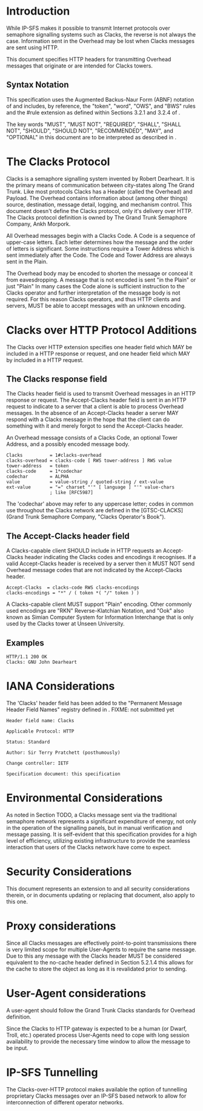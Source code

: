 # Introduction

<?rfc toc="yes"?>
<?rfc symrefs="yes"?>
<?rfc sortrefs="yes"?>
<?rfc subcompact="no"?>
<?rfc compact="yes"?>
<?rfc comments="yes"?>

While IP-SFS [](#RFC4824) makes it possible to transmit Internet protocols
over semaphore signalling systems such as Clacks, the reverse is not always
the case. Information sent in the Overhead may be lost when Clacks messages
are sent using HTTP.

This document specifies HTTP headers for transmitting Overhead messages
that originate or are intended for Clacks towers.

## Syntax Notation

This specification uses the Augmented Backus-Naur Form (ABNF) notation of [](#RFC5234)
and includes, by reference, the "token", "word", "OWS", and "BWS" rules and
the #rule extension as defined within Sections 3.2.1 and 3.2.4 of [](#RFC7230).

The key words "MUST", "MUST NOT", "REQUIRED", "SHALL", "SHALL NOT", "SHOULD",
"SHOULD NOT", "RECOMMENDED", "MAY", and "OPTIONAL" in this document are to be
interpreted as described in [](#RFC2119).

# The Clacks Protocol

Clacks is a semaphore signalling system invented by Robert Dearheart. It is the primary means of communication between city-states along The Grand Trunk. Like most protocols Clacks has a Header (called the Overhead) and Payload. The Overhead contains information about (among other things) source, destination, message detail, logging, and mechanism control. This document doesn't define the Clacks protocol, only it's delivery over HTTP. The Clacks protocol definition is owned by The Grand Trunk Semaphore Company, Ankh Morpork.

All Overhead messages begin with a Clacks Code. A Code is a sequence of upper-case letters. Each letter determines how the message and the order of letters is significant. Some instructions require a Tower Address which is sent immediately after the Code. The Code and Tower Address are always sent in the Plain.

The Overhead body may be encoded to shorten the message or conceal it from eavesdropping. A message that is not encoded is sent "in the Plain" or just "Plain" In many cases the Code alone is sufficient instruction to the Clacks operator and further interpretation of the message body is not required. For this reason Clacks operators, and thus HTTP clients and servers, MUST be able to accept messages with an unknown encoding.

# Clacks over HTTP Protocol Additions

The Clacks over HTTP extension specifies one header field which MAY be included
in a HTTP response or request, and one header field which MAY by included in
a HTTP request.

## The Clacks response field

The Clacks header field is used to transmit Overhead messages in an 
HTTP response or request. The Accept-Clacks header field is sent in
an HTTP request to indicate to a server that a client is able to
process Overhead messages. In the absence of an Accept-Clacks header
a server MAY respond with a Clacks message in the hope [](#HOPE)
that the client can do something with it and merely forgot to send the
Accept-Clacks header.

An Overhead message consists of a Clacks Code, an optional Tower Address, and a possibly encoded message body.

    Clacks          = 1#clacks-overhead
    clacks-overhead = clacks-code [ RWS tower-address ] RWS value
    tower-address   = token
    clacks-code     = 1*codechar
    codechar        = ALPHA
    value           = value-string / quoted-string / ext-value
    ext-value       = "=" charset "'" [ language ] "'" value-chars
                    ; like [RFC5987]

The 'codechar' above may refer to any uppercase letter; codes in common use
throughout the Clacks network are defined in the [GTSC-CLACKS](Grand Trunk Semaphore Company, "Clacks Operator's Book").

## The Accept-Clacks header field

A Clacks-capable client SHOULD include in HTTP requests an Accept-Clacks
header indicating the Clacks codes and encodings it recognises. If a
valid Accept-Clacks header is received by a server then it MUST NOT
send Overhead message codes that are not indicated by the Accept-Clacks
header.

    Accept-Clacks  = clacks-code RWS clacks-encodings
    clacks-encodings = "*" / ( token *( "/" token ) )

A Clacks-capable client MUST support "Plain" encoding. Other commonly used encodings are "RKN" Reverse-Klatchian Notation, and "Ook" also known as Simian Computer System for Information Interchange [](#SCSII) that is only used by the Clacks tower at Unseen University. 

## Examples

    HTTP/1.1 200 OK
    Clacks: GNU John Dearheart

# IANA Considerations

The 'Clacks' header field has been added to the "Permanent Message Header
Field Names" registry defined in [](#RFC3864).
FIXME: not submitted yet

    Header field name: Clacks
    
    Applicable Protocol: HTTP
    
    Status: Standard
    
    Author: Sir Terry Pratchett (posthumously)
    
    Change controller: IETF
    
    Specification document: this specification

# Environmental Considerations

As noted in Section TODO, a Clacks message sent via the traditional semaphore
network represents a significant expenditure of energy, not only in the
operation of the signalling panels, but in manual verification and message
passing. It is self-evident that this specification provides for a high
level of efficiency, utilizing existing infrastructure to provide the seamless
interaction that users of the Clacks network have come to expect.

# Security Considerations

This document represents an extension to [](#RFC7230) and all security considerations therein, or in documents updating or replacing that document, also apply to this one.

# Proxy considerations
Since all Clacks messages are effectively point-to-point transmissions there is very limited scope for multiple User-Agents to require the same message. Due to this any message with the Clacks header MUST be considered equivalent to the no-cache header defined in [](#RFC7234) Section 5.2.1.4 this allows for the cache to store the object as long as it is revalidated prior to sending.

# User-Agent considerations
A user-agent should follow the Grand Trunk Clacks standards [](#GTSC-CLACKS) for Overhead definition. 

Since the Clacks to HTTP gateway is expected to be a human (or Dwarf, Troll, etc.) operated process User-Agents need to cope with long session availability to provide the necessary time window to allow the message to be input.

# IP-SFS Tunnelling 
The Clacks-over-HTTP protocol makes available the option of tunnelling proprietary Clacks messages over an IP-SFS based network to allow for interconnection of different operator networks. 
